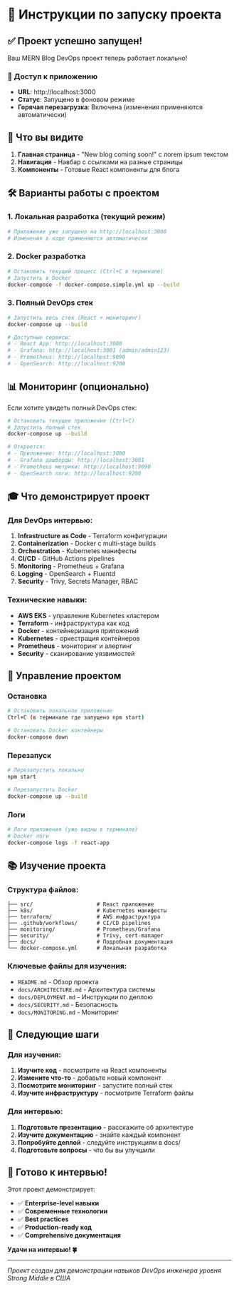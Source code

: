 # 🚀 Инструкции по запуску проекта

## ✅ Проект успешно запущен!

Ваш MERN Blog DevOps проект теперь работает локально!

### 📱 Доступ к приложению
- **URL**: http://localhost:3000
- **Статус**: Запущено в фоновом режиме
- **Горячая перезагрузка**: Включена (изменения применяются автоматически)

## 🎯 Что вы видите

1. **Главная страница** - "New blog coming soon!" с лorem ipsum текстом
2. **Навигация** - Навбар с ссылками на разные страницы
3. **Компоненты** - Готовые React компоненты для блога

## 🛠️ Варианты работы с проектом

### 1. Локальная разработка (текущий режим)
```bash
# Приложение уже запущено на http://localhost:3000
# Изменения в коде применяются автоматически
```

### 2. Docker разработка
```bash
# Остановить текущий процесс (Ctrl+C в терминале)
# Запустить в Docker
docker-compose -f docker-compose.simple.yml up --build
```

### 3. Полный DevOps стек
```bash
# Запустить весь стек (React + мониторинг)
docker-compose up --build

# Доступные сервисы:
# - React App: http://localhost:3000
# - Grafana: http://localhost:3001 (admin/admin123)
# - Prometheus: http://localhost:9090
# - OpenSearch: http://localhost:9200
```

## 📊 Мониторинг (опционально)

Если хотите увидеть полный DevOps стек:

```bash
# Остановить текущее приложение (Ctrl+C)
# Запустить полный стек
docker-compose up --build

# Откроется:
# - Приложение: http://localhost:3000
# - Grafana дашборды: http://localhost:3001
# - Prometheus метрики: http://localhost:9090
# - OpenSearch логи: http://localhost:9200
```

## 🎓 Что демонстрирует проект

### Для DevOps интервью:
1. **Infrastructure as Code** - Terraform конфигурации
2. **Containerization** - Docker с multi-stage builds
3. **Orchestration** - Kubernetes манифесты
4. **CI/CD** - GitHub Actions pipelines
5. **Monitoring** - Prometheus + Grafana
6. **Logging** - OpenSearch + Fluentd
7. **Security** - Trivy, Secrets Manager, RBAC

### Технические навыки:
- **AWS EKS** - управление Kubernetes кластером
- **Terraform** - инфраструктура как код
- **Docker** - контейнеризация приложений
- **Kubernetes** - оркестрация контейнеров
- **Prometheus** - мониторинг и алертинг
- **Security** - сканирование уязвимостей

## 🔧 Управление проектом

### Остановка
```bash
# Остановить локальное приложение
Ctrl+C (в терминале где запущено npm start)

# Остановить Docker контейнеры
docker-compose down
```

### Перезапуск
```bash
# Перезапустить локально
npm start

# Перезапустить Docker
docker-compose up --build
```

### Логи
```bash
# Логи приложения (уже видны в терминале)
# Docker логи
docker-compose logs -f react-app
```

## 📚 Изучение проекта

### Структура файлов:
```
├── src/                    # React приложение
├── k8s/                    # Kubernetes манифесты
├── terraform/              # AWS инфраструктура
├── .github/workflows/      # CI/CD pipelines
├── monitoring/             # Prometheus/Grafana
├── security/               # Trivy, cert-manager
├── docs/                   # Подробная документация
└── docker-compose.yml      # Локальная разработка
```

### Ключевые файлы для изучения:
- `README.md` - Обзор проекта
- `docs/ARCHITECTURE.md` - Архитектура системы
- `docs/DEPLOYMENT.md` - Инструкции по деплою
- `docs/SECURITY.md` - Безопасность
- `docs/MONITORING.md` - Мониторинг

## 🚀 Следующие шаги

### Для изучения:
1. **Изучите код** - посмотрите на React компоненты
2. **Измените что-то** - добавьте новый компонент
3. **Посмотрите мониторинг** - запустите полный стек
4. **Изучите инфраструктуру** - посмотрите Terraform файлы

### Для интервью:
1. **Подготовьте презентацию** - расскажите об архитектуре
2. **Изучите документацию** - знайте каждый компонент
3. **Попробуйте деплой** - следуйте инструкциям в docs/
4. **Подготовьте вопросы** - что бы вы улучшили

## 🎯 Готово к интервью!

Этот проект демонстрирует:
- ✅ **Enterprise-level навыки**
- ✅ **Современные технологии**
- ✅ **Best practices**
- ✅ **Production-ready код**
- ✅ **Comprehensive документация**

**Удачи на интервью! 🍀**

---

*Проект создан для демонстрации навыков DevOps инженера уровня Strong Middle в США*
